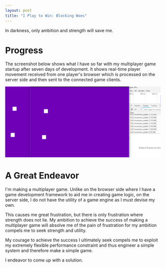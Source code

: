```yaml
---
layout: post
title: "I Play to Win: Blocking Woes"
---
```


In darkness, only ambition and strength will save me.

# Progress

The screenshot below shows what I have so far with my multiplayer game startup after seven days of development. It shows real-time player movement received from one player's browser which is processed on the server side and then sent to the connected game clients.

![Server side movement](/assets/images/movement_update.gif "Real-time movement")

# A Great Endeavor

I'm making a multiplayer game. Unlike on the browser side where I have a game development framework to aid me in creating game logic, on the server side, I do not have the utility of a game engine as I must devise my own.

This causes me great frustration, but there is only frustration where strength does not lie. My ambition to achieve the success of making a multiplayer game will absolve me of the pain of frustration for my ambition compels me to seek strength and utility.

My courage to achieve the success I ultimately seek compels me to exploit my extremely flexible performance constraint and thus engineer a simple system and therefore make a simple game.

I endeavor to come up with a solution.